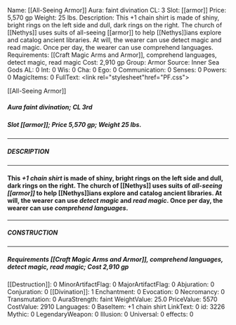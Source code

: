 Name: [[All-Seeing Armor]]
Aura: faint divination
CL: 3
Slot: [[armor]]
Price: 5,570 gp
Weight: 25 lbs.
Description: This +1 chain shirt is made of shiny, bright rings on the left side and dull, dark rings on the right. The church of [[Nethys]] uses suits of all-seeing [[armor]] to help [[Nethys]]ians explore and catalog ancient libraries. At will, the wearer can use detect magic and read magic. Once per day, the wearer can use comprehend languages.
Requirements: [[Craft Magic Arms and Armor]], comprehend languages, detect magic, read magic
Cost: 2,910 gp
Group: Armor
Source: Inner Sea Gods
AL: 0
Int: 0
Wis: 0
Cha: 0
Ego: 0
Communication: 0
Senses: 0
Powers: 0
MagicItems: 0
FullText: <link rel="stylesheet"href="PF.css"><div class="heading"><p class="alignleft">[[All-Seeing Armor]]</p><div style="clear: both;"></div></div><div><h5><b>Aura </b>faint divination; <b>CL </b>3rd</h5><h5><b>Slot </b>[[armor]]; <b>Price </b>5,570 gp; <b>Weight </b>25 lbs.</h5></div><hr/><div><h5><b>DESCRIPTION</b></h5></div><hr/><div><h4><p>This <i>+1 chain shirt</i> is made of shiny, bright rings on the left side and dull, dark rings on the right. The church of [[Nethys]] uses suits of <i>all-seeing [[armor]]</i> to help [[Nethys]]ians explore and catalog ancient libraries. At will, the wearer can use <i>detect magic</i> and <i>read magic</i>. Once per day, the wearer can use <i>comprehend languages</i>.</p></h4></div><hr/><div><h5><b>CONSTRUCTION</b></h5></div><hr/><div><h5><b>Requirements </b>[[Craft Magic Arms and Armor]], <i>comprehend languages</i>, <i>detect magic</i>, <i>read magic</i>; <b>Cost </b>2,910 gp</h5></div>
[[Destruction]]: 0
MinorArtifactFlag: 0
MajorArtifactFlag: 0
Abjuration: 0
Conjuration: 0
[[Divination]]: 1
Enchantment: 0
Evocation: 0
Necromancy: 0
Transmutation: 0
AuraStrength: faint
WeightValue: 25.0
PriceValue: 5570
CostValue: 2910
Languages: 0
BaseItem: +1 chain shirt
LinkText: 0
id: 3226
Mythic: 0
LegendaryWeapon: 0
Illusion: 0
Universal: 0
effects: 0
